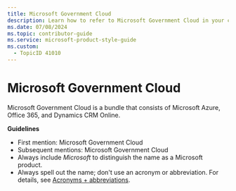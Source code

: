 ```yaml
---
title: Microsoft Government Cloud
description: Learn how to refer to Microsoft Government Cloud in your content.
ms.date: 07/08/2024
ms.topic: contributor-guide
ms.service: microsoft-product-style-guide
ms.custom:
  - TopicID 41010
---
```



# Microsoft Government Cloud

Microsoft Government Cloud is a bundle that consists of Microsoft Azure, Office 365, and Dynamics CRM Online.  

**Guidelines**

- First mention: Microsoft Government Cloud  
- Subsequent mentions: Microsoft Government Cloud  
- Always include *Microsoft* to distinguish the name as a Microsoft product.  
- Always spell out the name; don't use an acronym or abbreviation. For details, see [Acronyms + abbreviations](~\acronyms-and-abbreviations.md).  

